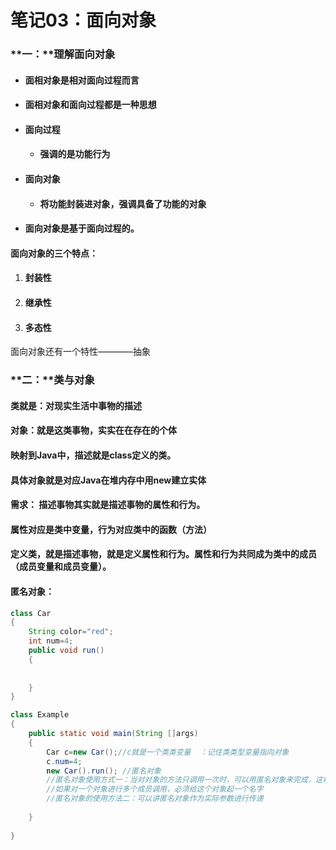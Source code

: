 # 笔记03：面向对象

### **一：**理解面向对象

- #### 面相对象是相对面向过程而言

- #### 面相对象和面向过程都是一种思想

- #### 面向过程

  - #### 强调的是功能行为

- #### 面向对象

  - #### 将功能封装进对象，强调具备了功能的对象

- #### 面向对象是基于面向过程的。

#### 面向对象的三个特点：

1. #### 封装性

2. #### 继承性

3. #### 多态性

面向对象还有一个特性————抽象

### **二：**类与对象



#### 类就是：对现实生活中事物的描述

#### 对象：就是这类事物，实实在在存在的个体



#### 映射到Java中，描述就是class定义的类。

#### 具体对象就是对应Java在堆内存中用new建立实体





#### 需求： 描述事物其实就是描述事物的属性和行为。

#### 属性对应是类中变量，行为对应类中的函数（方法）

#### 定义类，就是描述事物，就是定义属性和行为。属性和行为共同成为类中的成员（成员变量和成员变量）。



#### 匿名对象：

```java
class Car
{
    String color="red";
    int num=4;
    public void run()
    {
        
        
    }
}

class Example
{
    public static void main(String []args)
    {
        Car c=new Car();//c就是一个类类变量  ：记住类类型变量指向对象
        c.num=4;
        new Car().run(); //匿名对象
        //匿名对象使用方式一：当对对象的方法只调用一次时，可以用匿名对象来完成，这样写比较简化
        //如果对一个对象进行多个成员调用，必须给这个对象起一个名字
        //匿名对象的使用方法二：可以讲匿名对象作为实际参数进行传递
        
    }
    
}
```

